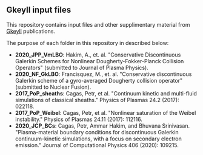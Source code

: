 ## **Gkeyll** input files

This repository contains input files and other supplimentary material from [Gkeyll](https://gkeyll.readthedocs.io/en/latest/) publications.

The purpose of each folder in this repository in described below:
- **2020_JPP_VmLBO**: Hakim, A., et. al. "Conservative Discontinuous Galerkin
  Schemes for Nonlinear Dougherty-Fokker-Planck Collision Operators" (submitted to Journal of Plasma Physics). 
- **2020_NF_GkLBO**: Francisquez, M., et. al. "Conservative discontinuous Galerkin
  scheme of a gyro-averaged Dougherty collision operator" (submitted to Nuclear Fusion).
- **2017_PoP_sheaths**: Cagas, Petr, et al. "Continuum kinetic and multi-fluid simulations of classical sheaths." Physics of Plasmas 24.2 (2017): 022118.
- **2017_PoP_Weibel**: Cagas, Petr, et al. "Nonlinear saturation of the Weibel instability." Physics of Plasmas 24.11 (2017): 112116.
- **2020_JCP_BCs**: Cagas, Petr, Ammar Hakim, and Bhuvana Srinivasan. "Plasma-material boundary conditions for discontinuous Galerkin continuum-kinetic simulations, with a focus on secondary electron emission." Journal of Computational Physics 406 (2020): 109215.
